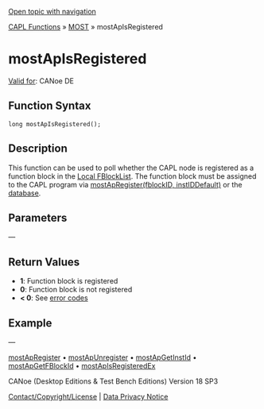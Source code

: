 [Open topic with navigation](../../../../../CANoeDEFamily.htm#Topics/CAPLFunctions/MOST/Functions/CAPLfunctionMOSTApIsRegistered.md)

[CAPL Functions](../../CAPLfunctions.md) » [MOST](../CAPLfunctionsMOSTOverview.md) » mostApIsRegistered

# mostApIsRegistered

[Valid for](../../../Shared/FeatureAvailability.md): CANoe DE

## Function Syntax

```plaintext
long mostApIsRegistered();
```

## Description

This function can be used to poll whether the CAPL node is registered as a function block in the [Local FBlockList](../../../CANoeCANalyzer/MOST/MOSTSimulationApplicationSocketLocalFBlockList.md). The function block must be assigned to the CAPL program via [mostApRegister(fblockID, instIDDefault)](CAPLfunctionMOSTApRegister.md) or the [database](../../../CANoeCANalyzer/MOST/MOSTSimulationDatabase.md).

## Parameters

—

## Return Values

- **1**: Function block is registered
- **0**: Function block is not registered
- **\< 0**: See [error codes](../CAPLfunctionsMOSTErrorCodes.md)

## Example

—

[mostApRegister](CAPLfunctionMOSTApRegister.md) • [mostApUnregister](CAPLfunctionMOSTApUnregister.md) • [mostApGetInstId](CAPLfunctionMOSTApGetInstID.md) • [mostApGetFBlockId](CAPLfunctionMOSTApGetFBlockID.md) • [mostApIsRegisteredEx](CAPLfunctionMOSTApIsRegisteredEx.md)

CANoe (Desktop Editions & Test Bench Editions) Version 18 SP3

[Contact/Copyright/License](../../../Shared/ContactCopyrightLicense.md) | [Data Privacy Notice](https://www.vector.com/int/en/company/get-info/privacy-policy/)
